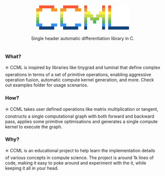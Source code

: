 <p align="center">
    <img src="assets/logo.png" style="width: 60%" /><br/><br/>Single header
    automatic differentiation library in C.<br/><br/>
</p>

### What?

✳️ CCML is inspired by libraries like tinygrad and luminal that define complex operations in terms of a set of primitive operations, enabling aggressive operation fusion, automatic compute kernel generation, and more. Check out examples folder for usage scenarios.

### How?

✳️ CCML takes user defined operations like matrix multiplication or tangent, constructs a single computational graph with both forward and backward pass, applies some primitive optimisations and generates a single compute kernel to execute the graph.

### Why?

✳️ CCML is an educational project to help learn the implementation details of various concepts in compute science. The project is around 1k lines of code, making it easy to poke around and experiment with the it, while keeping it all in your head. 